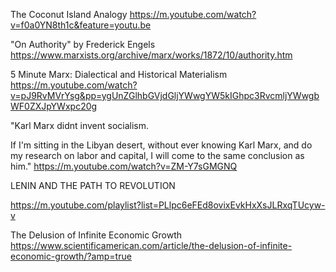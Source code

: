 The Coconut Island Analogy
https://m.youtube.com/watch?v=f0a0YN8th1c&feature=youtu.be

"On Authority" by Frederick Engels
https://www.marxists.org/archive/marx/works/1872/10/authority.htm

5 Minute Marx: Dialectical and Historical Materialism
https://m.youtube.com/watch?v=pJ9RvMVrYsg&pp=ygUnZGlhbGVjdGljYWwgYW5kIGhpc3RvcmljYWwgbWF0ZXJpYWxpc20g

"Karl Marx didnt invent socialism.

If I'm sitting in the Libyan desert, without ever knowing Karl Marx, and do my research on labor and capital, I will come to the same conclusion as him."
https://m.youtube.com/watch?v=ZM-Y7sGMGNQ

LENIN AND THE PATH TO REVOLUTION

https://m.youtube.com/playlist?list=PLlpc6eFEd8ovixEvkHxXsJLRxqTUcyw-v

The Delusion of Infinite Economic Growth
https://www.scientificamerican.com/article/the-delusion-of-infinite-economic-growth/?amp=true
